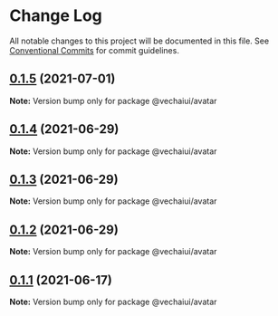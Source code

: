 # Change Log

All notable changes to this project will be documented in this file.
See [Conventional Commits](https://conventionalcommits.org) for commit guidelines.

## [0.1.5](https://github.com/vechai/vechaiui/compare/@vechaiui/avatar@0.1.4...@vechaiui/avatar@0.1.5) (2021-07-01)

**Note:** Version bump only for package @vechaiui/avatar





## [0.1.4](https://github.com/vechai/vechaiui/compare/@vechaiui/avatar@0.1.3...@vechaiui/avatar@0.1.4) (2021-06-29)

**Note:** Version bump only for package @vechaiui/avatar





## [0.1.3](https://github.com/vechai/vechaiui/compare/@vechaiui/avatar@0.1.2...@vechaiui/avatar@0.1.3) (2021-06-29)

**Note:** Version bump only for package @vechaiui/avatar





## [0.1.2](https://github.com/vechai/vechaiui/compare/@vechaiui/avatar@0.1.1...@vechaiui/avatar@0.1.2) (2021-06-29)

**Note:** Version bump only for package @vechaiui/avatar





## [0.1.1](https://github.com/vechai/vechaiui/compare/@vechaiui/avatar@0.1.0...@vechaiui/avatar@0.1.1) (2021-06-17)

**Note:** Version bump only for package @vechaiui/avatar

